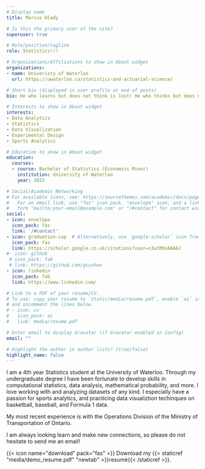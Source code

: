 ```yaml
---
# Display name
title: Marcus Hlady

# Is this the primary user of the site?
superuser: true

# Role/position/tagline
role: Statistics!!!

# Organizations/Affiliations to show in About widget
organizations:
- name: Univeristy of Waterloo
  url: https://uwaterloo.ca/statistics-and-actuarial-science/

# Short bio (displayed in user profile at end of posts)
bio: He who learns but does not think is lost! He who thinks but does not learn is in great danger. - Confucius

# Interests to show in About widget
interests:
- Data Analytics
- Statistics
- Data Visualization
- Experimental Design
- Sports Analytics

# Education to show in About widget
education:
  courses:
  - course: Bachelor of Statistics (Economics Minor)
    institution: University of Waterloo
    year: 2022

# Social/Academic Networking
# For available icons, see: https://sourcethemes.com/academic/docs/page-builder/#icons
#   For an email link, use "fas" icon pack, "envelope" icon, and a link in the
#   form "mailto:your-email@example.com" or "/#contact" for contact widget.
social:
- icon: envelope
  icon_pack: fas
  link: '/#contact'
- icon: graduation-cap  # Alternatively, use `google-scholar` icon from `ai` icon pack
  icon_pack: fas
  link: https://scholar.google.co.uk/citations?user=sIwtMXoAAAAJ
#- icon: github
 # icon_pack: fab
 # link: https://github.com/gcushen
- icon: linkedin
  icon_pack: fab
  link: https://www.linkedin.com/

# Link to a PDF of your resume/CV.
# To use: copy your resume to `static/media/resume.pdf`, enable `ai` icons in `params.toml`, 
# and uncomment the lines below.
# - icon: cv
#   icon_pack: ai
#   link: media/resume.pdf

# Enter email to display Gravatar (if Gravatar enabled in Config)
email: ""

# Highlight the author in author lists? (true/false)
highlight_name: false
---
```


I am a 4th year Statistics student at the University of Waterloo.  Through my undergraduate degree I have been fortunate to develop skills in computational statistics, data analysis, mathematical probability, and more.  I love working with and analyzing datasets of any kind.  I especially have a passion for sports analytics, and practicing data visualiztion techinques on basketball, baseball, and Formula 1 data.

My most recent experience is with the Operations Division of the Ministry of Transportation of Ontario.

I am always looking learn and make new connections, so please do not hesitate to send me an email!

{{< icon name="download" pack="fas" >}} Download my {{< staticref "media/demo_resume.pdf" "newtab" >}}resumé{{< /staticref >}}.
